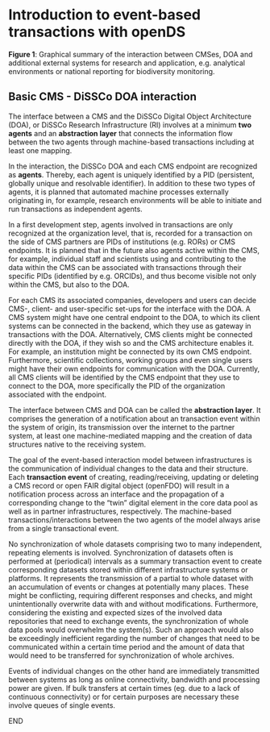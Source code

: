 # Introduction to event-based transactions with openDS




**Figure 1**: Graphical summary of the interaction between CMSes, DOA and additional external systems for research and application, e.g. analytical environments or national reporting for biodiversity monitoring.


## Basic CMS - DiSSCo DOA interaction

The interface between a CMS and the DiSSCo Digital Object Architecture (DOA), or DiSSCo Research Infrastructure (RI) involves at a minimum **two agents** and an **abstraction layer** that connects the information flow between the two agents through machine-based transactions including at least one mapping.

In the interaction, the DiSSCo DOA and each CMS endpoint are recognized as **agents**. Thereby, each agent is uniquely identified by a PID (persistent, globally unique and resolvable identifier). In addition to these two types of agents, it is planned that automated machine processes externally originating in, for example, research environments will be able to initiate and run transactions as independent agents. 

In a first development step, agents involved in transactions are only recognized at the organization level, that is, recorded for a transaction on the side of CMS partners are PIDs of institutions (e.g. RORs) or CMS endpoints. It is planned that in the future also agents active within the CMS, for example, individual staff and scientists using and contributing to the data within the CMS can be associated with transactions through their specific PIDs (identified by e.g. ORCIDs), and thus become visible not only within the CMS, but also to the DOA. 

For each CMS its associated companies, developers and users can decide CMS-, client- and user-specific set-ups for the interface with the DOA. A CMS system might have one central endpoint to the DOA, to which its client systems can be connected in the backend, which they use as gateway in transactions with the DOA. Alternatively, CMS clients might be connected directly with the DOA, if they wish so and the CMS architecture enables it. For example, an institution might be connected by its own CMS endpoint. Furthermore, scientific collections, working groups and even single users might have their own endpoints for communication with the DOA. Currently, all CMS clients will be identified by the CMS endpoint that they use to connect to the DOA, more specifically the PID of the organization associated with the endpoint.

The interface between CMS and DOA can be called the **abstraction layer**. It comprises the generation of a notification about an transaction event within the system of origin, its transmission over the internet to the partner system, at least one machine-mediated mapping and the creation of data structures native to the receiving system.

The goal of the event-based interaction model between infrastructures is the communication of individual changes to the data and their structure. Each **transaction event** of creating, reading/receiving, updating or deleting a CMS record or open FAIR digital object (openFDO) will result in a notification process across an interface and the propagation of a corresponding change to the “twin” digital element in the core data pool as well as in partner infrastructures, respectively. The machine-based transactions/interactions between the two agents of the model always arise from a single transactional event. 

No synchronization of whole datasets comprising two to many independent, repeating elements is involved. Synchronization of datasets often is performed at (periodical) intervals as a summary transaction event to create corresponding datasets stored within different infrastructure systems or platforms. It represents the transmission of a partial to whole dataset with an accumulation of events or changes at potentially many places. These might be conflicting, requiring different responses and checks, and might unintentionally overwrite data with and without modifications. Furthermore, considering the existing and expected sizes of the involved data repositories that need to exchange events, the synchronization of whole data pools would overwhelm the system(s). Such an approach would also be exceedingly inefficient regarding the number of changes that need to be communicated within a certain time period and the amount of data that would need to be transferred for synchronization of whole archives.

Events of individual changes on the other hand are immediately transmitted between systems as long as online connectivity, bandwidth and processing power are given. If bulk transfers at certain times (eg. due to a lack of continuous connectivity) or for certain purposes are necessary these involve queues of single events.








END

